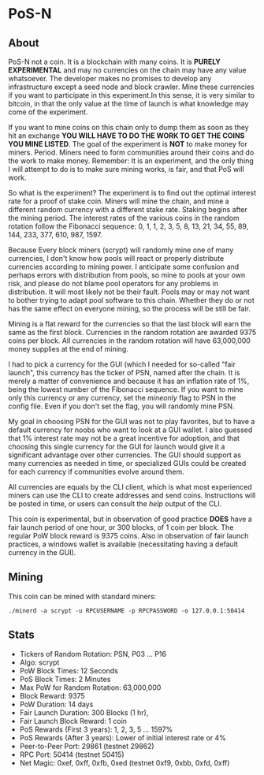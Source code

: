 # PoS-N

## About

PoS-N not a coin. It is a blockchain with many coins. It is **PURELY EXPERIMENTAL** and may no currencies on the chain may have any value whatsoever. The developer makes no promises to develop any infrastructure except a seed node and block crawler. Mine these currencies if you want to participate in this experiment.In this sense, it is very similar to bitcoin, in that the only value at the time of launch is what knowledge may come of the experiment.

If you want to mine coins on this chain only to dump them as soon as they hit an exchange **YOU WILL HAVE TO DO THE WORK TO GET THE COINS YOU MINE LISTED**. The goal of the experiment is **NOT** to make money for miners. Period. Miners need to form communities around their coins and do the work to make money. Remember: It is an experiment, and the only thing I will attempt to do is to make sure mining works, is fair, and that PoS will work.

So what is the experiment? The experiment is to find out the optimal interest rate for a proof of stake coin. Miners will mine the chain, and mine a different random currency with a different stake rate. Staking begins after the mining period.  The interest rates of the various coins in the random rotation follow the Fibonacci sequence: 0, 1, 1, 2, 3, 5, 8, 13, 21, 34, 55, 89, 144, 233, 377, 610, 987, 1597.

Because Every block miners (scrypt) will randomly mine one of many currencies, I don't know how pools will react or properly distribute currencies according to mining power.  I anticipate some confusion and perhaps errors with distribution from pools, so mine to pools at your own risk, and please do not blame pool operators for any problems in distribution. It will most likely not be their fault. Pools may or may not want to bother trying to adapt pool software to this chain. Whether they do or not has the same effect on everyone mining, so the process will be still be fair.

Mining is a flat reward for the currencies so that the last block will earn the same as the first block. Currencies in the random rotation are awarded 9375 coins per block. All currencies in the random rotation will have 63,000,000 money supplies at the end of mining.

I had to pick a currency for the GUI (which I needed for so-called "fair launch", this currency has the ticker of PSN, named after the chain. It is merely a matter of convenience and because it has an inflation rate of 1%, being the lowest number of the Fibonacci sequence. If you want to mine only this currency or any currency, set the *mineonly* flag to PSN in the config file. Even if you don't set the flag, you will randomly mine PSN.

My goal in choosing PSN for the GUI was not to play favorites, but to have a default currency for noobs who want to look at a GUI wallet. I also guessed that 1% interest rate may not be a great incentive for adoption, and that choosing this single currency for the GUI for launch would give it a significant advantage over other currencies.  The GUI should support as many currencies as needed in time, or specialized GUIs could be created for each currency if communities evolve around them.

All currencies are equals by the CLI client, which is what most experienced miners can use the CLI to create addresses and send coins. Instructions will be posted in time, or users can consult the *help* output of the CLI.

This coin is experimental, but in observation of good practice **DOES** have a fair launch period of one hour, or 300 blocks, of 1 coin per block. The regular PoW block reward is 9375 coins. Also in observation of fair launch practices, a windows wallet is available (necessitating having a default currency in the GUI).


## Mining

This coin can be mined with standard miners:

```./minerd -a scrypt -u RPCUSERNAME -p RPCPASSWORD -o 127.0.0.1:50414```


## Stats

* Tickers of Random Rotation: PSN, P03 ... P16
* Algo: scrypt
* PoW Block Times: 12 Seconds
* PoS Block Times: 2 Minutes
* Max PoW for Random Rotation: 63,000,000
* Block Reward: 9375
* PoW Duration: 14 days
* Fair Launch Duration: 300 Blocks (1 hr), 
* Fair Launch Block Reward: 1 coin
* PoS Rewards (First 3 years):  1, 2, 3, 5 ... 1597%
* PoS Rewards (After 3 years): Lower of initial interest rate or 4%
* Peer-to-Peer Port: 29861 (testnet 29862)
* RPC Port: 50414 (testnet 50415)
* Net Magic: 0xef, 0xff, 0xfb, 0xed (testnet 0xf9, 0xbb, 0xfd, 0xff)
